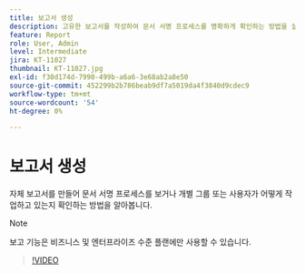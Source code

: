 ```yaml
---
title: 보고서 생성
description: 고유한 보고서를 작성하여 문서 서명 프로세스를 명확하게 확인하는 방법을 살펴보십시오
feature: Report
role: User, Admin
level: Intermediate
jira: KT-11027
thumbnail: KT-11027.jpg
exl-id: f30d174d-7990-499b-a6a6-3e68ab2a8e50
source-git-commit: 452299b2b786beab9df7a5019da4f3840d9cdec9
workflow-type: tm+mt
source-wordcount: '54'
ht-degree: 0%

---
```


# 보고서 생성

자체 보고서를 만들어 문서 서명 프로세스를 보거나 개별 그룹 또는 사용자가 어떻게 작업하고 있는지 확인하는 방법을 알아봅니다.

>[!NOTE]
>
>보고 기능은 비즈니스 및 엔터프라이즈 수준 플랜에만 사용할 수 있습니다.

>[!VIDEO](https://video.tv.adobe.com/v/346754?quality=12&learn=on&hidetitle=true)
